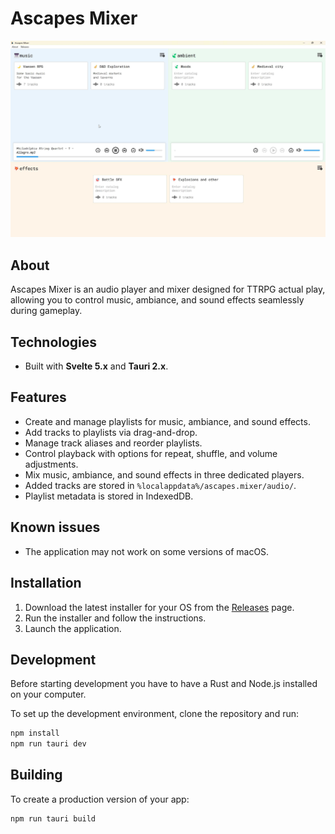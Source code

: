 # Ascapes Mixer  

![](./static/ascapes-mixer-preview.jpg)  

## About  

Ascapes Mixer is an audio player and mixer designed for TTRPG actual play, allowing you to control music, ambiance, and sound effects seamlessly during gameplay.  

## Technologies  

- Built with **Svelte 5.x** and **Tauri 2.x**.  

## Features  

- Create and manage playlists for music, ambiance, and sound effects.  
- Add tracks to playlists via drag-and-drop.  
- Manage track aliases and reorder playlists.  
- Control playback with options for repeat, shuffle, and volume adjustments.  
- Mix music, ambiance, and sound effects in three dedicated players.  
- Added tracks are stored in `%localappdata%/ascapes.mixer/audio/`.  
- Playlist metadata is stored in IndexedDB.  

## Known issues

- The application may not work on some versions of macOS.

## Installation  

1. Download the latest installer for your OS from the [Releases](https://github.com/ilyaly/ascapes-mixer/releases) page.  
2. Run the installer and follow the instructions.  
3. Launch the application.

## Development  

Before starting development you have to have a Rust and Node.js installed on your computer.

To set up the development environment, clone the repository and run:  

```bash
npm install
npm run tauri dev
```

## Building

To create a production version of your app:

```bash
npm run tauri build
```
